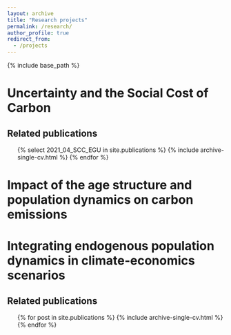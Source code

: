 ```yaml
---
layout: archive
title: "Research projects"
permalink: /research/
author_profile: true
redirect_from:
  - /projects
---
```


{% include base_path %}


Uncertainty and the Social Cost of Carbon
======

Related publications
----
<ul>{% select 2021_04_SCC_EGU in site.publications %}
    {% include archive-single-cv.html %}
  {% endfor %}</ul>

Impact of the age structure and population dynamics on carbon emissions
======


Integrating endogenous population dynamics in climate-economics scenarios
======

Related publications
----
<ul>{% for post in site.publications %}
    {% include archive-single-cv.html %}
  {% endfor %}</ul>


  


